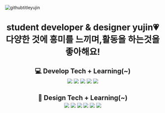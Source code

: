 ![githubtitleyujin](https://github.com/seouldoji/seouldoji/assets/112642916/5314633c-bf0c-4a0f-a809-35fcf38bf5d3)

<h1 align="center">student developer & designer yujin💗<br>다양한 것에 흥미를 느끼며,활동을 하는것을 좋아해요!</h1>

<h2 align="center">💻 Develop Tech + Learning(~)<br>
<img src="https://img.shields.io/badge/javascript-F7DF1E?style=for-the-badge&logo=javascript&logoColor=white">
 <img src="https://img.shields.io/badge/html5-E34F26?style=for-the-badge&logo=html5&logoColor=white">
 <img src="https://img.shields.io/badge/css3-1572B6?style=for-the-badge&logo=css3&logoColor=white">
 <img src="https://img.shields.io/badge/react-61DAFB?style=for-the-badge&logo=react&logoColor=white">
 <img src="https://img.shields.io/badge/nodedotjs-339933?style=for-the-badge&logo=nodedotjs&logoColor=white">
 
</h2>
<h2 align="center">🎨 Design Tech + Learning(~)<br>
  <img src="https://img.shields.io/badge/figma-F24E1E?style=for-the-badge&logo=figma&logoColor=white">
 <img src="https://img.shields.io/badge/After Effects-9999FF?style=for-the-badge&logo=adobeaftereffects&logoColor=white">
 <img src="https://img.shields.io/badge/Adobe Illustrator-FF9A00?style=for-the-badge&logo=adobeillustrator&logoColor=white">
 <img src="https://img.shields.io/badge/Adobe Photoshop-31A8FF?style=for-the-badge&logo=adobephotoshop&logoColor=white">
 <img src="https://img.shields.io/badge/Premiere Pro-9999FF?style=for-the-badge&logo=adobepremierepro&logoColor=white">
 <img src="https://img.shields.io/badge/Xd-FF61F6?style=for-the-badge&logo=adobexd&logoColor=white">
</h2>

